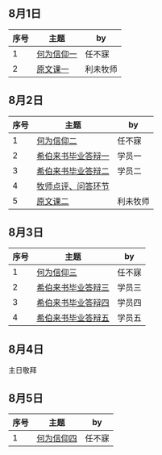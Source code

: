 
## 8月1日

|序号|主题|by|
|---|----|---|
|1|[何为信仰一](https://carmelbible.sgp1.digitaloceanspaces.com/csmp2024/0101_f.mp3)|任不寐|
|2|[原文课一](https://carmelbible.sgp1.digitaloceanspaces.com/csmp2024/0102_f.mp3)|利未牧师|

## 8月2日

|序号|主题|by|
|---|----|---|
|1|[何为信仰二](https://carmelbible.sgp1.digitaloceanspaces.com/csmp2024/0201_f.mp3)|任不寐|
|2|[希伯来书毕业答辩一](https://carmelbible.sgp1.digitaloceanspaces.com/csmp2024/0202_f.mp3)|学员一|
|3|[希伯来书毕业答辩二](https://carmelbible.sgp1.digitaloceanspaces.com/csmp2024/0203_f.mp3)|学员二|
|4|[牧师点评、问答环节](https://carmelbible.sgp1.digitaloceanspaces.com/csmp2024/0204_f.mp3)||
|5|[原文课二](https://carmelbible.sgp1.digitaloceanspaces.com/csmp2024/0205_f.mp3)|利未牧师|

## 8月3日

|序号|主题|by|
|---|----|---|
|1|[何为信仰三](https://carmelbible.sgp1.digitaloceanspaces.com/csmp2024/0301_f.mp3)|任不寐|
|2|[希伯来书毕业答辩三](https://carmelbible.sgp1.digitaloceanspaces.com/csmp2024/0302_f.mp3)|学员三|
|3|[希伯来书毕业答辩四](https://carmelbible.sgp1.digitaloceanspaces.com/csmp2024/0303_f.mp3)|学员四|
|4|[希伯来书毕业答辩五](https://carmelbible.sgp1.digitaloceanspaces.com/csmp2024/0304_f.mp3)|学员五|

## 8月4日

主日敬拜

## 8月5日

|序号|主题|by|
|---|----|---|
|1|[何为信仰四](https://carmelbible.sgp1.digitaloceanspaces.com/csmp2024/0501_f.mp3)|任不寐|
